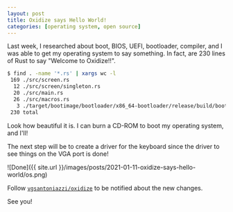 ```yaml
---
layout: post
title: Oxidize says Hello World!
categories: [operating system, open source]
---
```


Last week, I researched about boot, BIOS, UEFI, bootloader, compiler, and I was able to get my operating system to say something. In fact, are 230 lines of Rust to say "Welcome to Oxidize!!".

```bash
$ find . -name '*.rs' | xargs wc -l
 169 ./src/screen.rs
  12 ./src/screen/singleton.rs
  20 ./src/main.rs
  26 ./src/macros.rs
   3 ./target/bootimage/bootloader/x86_64-bootloader/release/build/bootloader-b884f8b2fd4061d3/out/bootloader_config.rs
 230 total
```

Look how beautiful it is. I can burn a CD-ROM to boot my operating system, and I'll!

The next step will be to create a driver for the keyboard since the driver to see things on the VGA port is done!

![Done]({{ site.url }}/images/posts/2021-01-11-oxidize-says-hello-world/os.png)

Follow [`vgsantoniazzi/oxidize`](https://github.com/vgsantoniazzi/oxidize) to be notified about the new changes.

See you!
